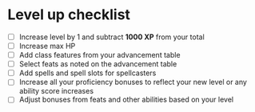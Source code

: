 # Level up checklist
* [ ] Increase level by 1 and subtract **1000 XP** from your total
* [ ] Increase max HP
* [ ] Add class features from your advancement table
* [ ] Select feats as noted on the advancement table
* [ ] Add spells and spell slots for spellcasters
* [ ] Increase all your proficiency bonuses to reflect your new level or any ability score increases
* [ ] Adjust bonuses from feats and other abilities based on your level